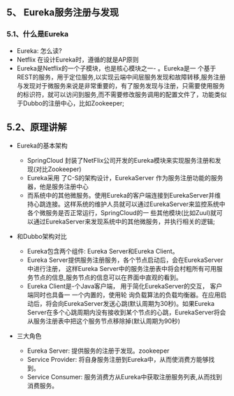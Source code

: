 ## 5、 Eureka服务注册与发现

### 5.1、什么是Eureka

* Eureka: 怎么读?
* Netflix 在设计Eureka时，遵循的就是AP原则
* Eureka是Netflix的一个子模块，也是核心模块之一- 。Eureka是一 个基于REST的服务，用于定位服务,以实现云端中间层服务发现和故障转移,服务注册与发现对于微服务来说是非常重要的，有了服务发现与注册，只需要使用服务的标识符，就可以访问到服务,而不需要修改服务调用的配置文件了，功能类似于Dubbo的注册中心，比如Zookeeper;

## 5.2、原理讲解

* Eureka的基本架构
  * SpringCloud 封装了NetFlix公司开发的Eureka模块来实现服务注册和发现(对比Zookeeper)
  * Eureka采用 了C-S的架构设计，EurekaServer 作为服务注册功能的服务器，他是服务注册中心
  * 而系统中的其他微服务。使用Eureka的客户端连接到EurekaServer并维持心跳连接。这样系统的维护人员就可以通过EurekaServer来监控系统中各个微服务是否正常运行，SpringCloud的一 些其他模块(比如Zuul)就可以通过EurekaServer来发现系统中的其他微服务，并执行相关的逻辑;
* 和Dubbo架构对比
  * Eureka包含两个组件: Eureka Server和Eureka Client。
  * Eureka Server提供服务注册服务，各个节点启动后，会在EurekaServer中进行注册， 这样Eureka Server中的服务注册表中将会村粗所有可用服务节点的信息,服务节点的信息可以在界面中直观的看到。
  * Eureka Client是-个Java客户端， 用于简化EurekaServer的交互， 客户端同时也具备一 一个内置的，使用轮
    询负载算法的负载均衡器。在应用启动后，将会向EurekaServer发送心跳(默认周期为30秒)。如果Eureka Server在多个心跳周期内没有接收到某个节点的心跳，EurekaServer将会从服务注册表中把这个服务节点移除掉(默认周期为90秒)

* 三大角色
  * Eureka Server: 提供服务的注册于发现。zookeeper
  * Service Provider: 将自身服务注册到Eureka中，从而使消费方能够找到。
  * Service Consumer: 服务消费方从Eureka中获取注册服务列表,从而找到消费服务。
